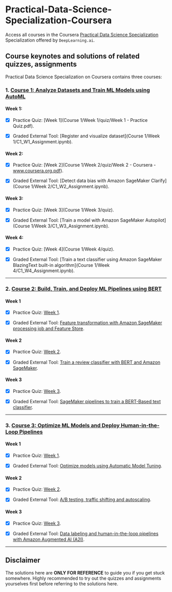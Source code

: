 # Practical-Data-Science-Specialization-Coursera

Access all courses in the Coursera [Practical Data Science Specialization](https://www.coursera.org/specializations/practical-data-science) Specialization offered by `DeepLearning.ai`.

## Course keynotes and solutions of related quizzes, assignments

Practical Data Science Specialization on Coursera contains three courses:

### 1. [Course 1: Analyze Datasets and Train ML Models using AutoML](https://www.coursera.org/learn/automl-datasets-ml-models?specialization=practical-data-science)

#### Week 1:

- [x] Practice Quiz:  [Week 1](Course 1/Week 1/quiz/Week 1 - Practice Quiz.pdf).

- [x] Graded External Tool: [Register and visualize dataset](Course 1/Week 1/C1_W1_Assignment.ipynb).

#### Week 2: 

- [x] Practice Quiz: [Week 2](Course 1/Week 2/quiz/Week 2 - Coursera - www.coursera.org.pdf).

- [x] Graded External Tool: [Detect data bias with Amazon SageMaker Clarify](Course 1/Week 2/C1_W2_Assignment.ipynb).

#### Week 3: 

- [x] Practice Quiz: [Week 3](Course 1/Week 3/quiz).

- [x] Graded External Tool: [Train a model with Amazon SageMaker Autopilot](Course 1/Week 3/C1_W3_Assignment.ipynb).

#### Week 4:

- [x] Practice Quiz: [Week 4](Course 1/Week 4/quiz).

- [x] Graded External Tool: [Train a text classifier using Amazon SageMaker BlazingText built-in algorithm](Course 1/Week 4/C1_W4_Assignment.ipynb).

---

### 2. [Course 2: Build, Train, and Deploy ML Pipelines using BERT](https://www.coursera.org/learn/ml-pipelines-bert?specialization=practical-data-science)

#### Week 1 

- [x] Practice Quiz: [Week 1](./course2/week1/Week1_Practice_Quiz.pdf).

- [x] Graded External Tool: [Feature transformation with Amazon SageMaker processing job and Feature Store](./course2/week1/C2_W1_Assignment.ipynb).

#### Week 2

- [x] Practice Quiz: [Week 2](./course2/week2/Week2_Practice_Quiz.pdf).

- [x] Graded External Tool: [Train a review classifier with BERT and Amazon SageMaker](./course2/week2/C2_W2_Assignment.ipynb).

#### Week 3

- [x] Practice Quiz: [Week 3](./course2/week3/Week3_Practice_Quiz.pdf).

- [x] Graded External Tool: [SageMaker pipelines to train a BERT-Based text classifier](./course2/week3/C2_W3_Assignment.ipynb).

---

### 3. [Course 3: Optimize ML Models and Deploy Human-in-the-Loop Pipelines](https://www.coursera.org/learn/ml-models-human-in-the-loop-pipelines?specialization=practical-data-science)

#### Week 1 

- [x] Practice Quiz:  [Week 1](./course3/week1/Week1_Practice_Quiz.pdf).

- [x] Graded External Tool: [Optimize models using Automatic Model Tuning](./course3/week1/C3_W1_Assignment.ipynb).


#### Week 2

- [x] Practice Quiz: [Week 2](./course3/week2/Week2_Practice_Quiz.pdf).

- [x] Graded External Tool: [A/B testing, traffic shifting and autoscaling](./course3/week2/C3_W2_Assignment.ipynb).


#### Week 3

- [x] Practice Quiz:  [Week 3](./course3/week3/Week3_Practice_Quiz.pdf).

- [x] Graded External Tool: [Data labeling and human-in-the-loop pipelines with Amazon Augmented AI (A2I)](./course3/week3/C3_W3_Assignment.ipynb).

---
	
## Disclaimer

The solutions here are **ONLY FOR REFERENCE** to guide you if you get stuck somewhere. Highly recommended to try out the quizzes and assignments yourselves first before referring to the solutions here.
